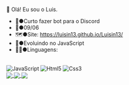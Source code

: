 👋 Olá! Eu sou o Luis.

 - 🤖●Curto fazer bot para o Discord
 - 🍰●09/06
 - 🗺●Site: https://luisin13.github.io/Luisin13/
 - 🌱●Evoluindo no JavaScript
 - 👨‍💻●Linguagens:
<div style="display: inline_block"><br>
    <img align="center" alt="JavaScript" src="https://img.shields.io/badge/JavaScript-323330?style=for-the-badge&logo=javascript&logoColor=F7DF1E" href="https://developer.mozilla.org/pt-BR/docs/Web/JavaScript">
    <img align="center" alt="Html5" src="https://img.shields.io/badge/HTML5-E34F26?style=for-the-badge&logo=html5&logoColor=white" href="https://developer.mozilla.org/pt-BR/docs/Web/HTML">
    <img align="center" alt="Css3" src="https://img.shields.io/badge/CSS3-1572B6?style=for-the-badge&logo=css3&logoColor=white" href="https://developer.mozilla.org/pt-BR/docs/Web/CSS">
</div>
<a href="https://github.com/Luisin13">
  <!-- Change the `github-readme-stats.anuraghazra1.vercel.app` to `github-readme-stats.vercel.app`  -->
  <img align="center" src="https://github-readme-stats.vercel.app/api/top-langs/?username=Luisin13&layout=compact&theme=material-palenight" />
</a>

<a href="https://github.com/Luisin13">
  <!-- Change the `github-readme-stats.anuraghazra1.vercel.app` to `github-readme-stats.vercel.app`  -->
  <img align="center" src="https://github-readme-stats.vercel.app/api/pin/?username=Luisin13&repo=github-readme-stats&theme=material-palenight" />
</a>    
<a href="Luisin13">
  <!-- Change the `github-readme-stats.anuraghazra1.vercel.app` to `github-readme-stats.vercel.app`  -->
  <img align="center" src="https://github-readme-stats.vercel.app/api/pin/?username=Luisin13&repo=anuraghazra.github.io&theme=material-palenight" />
</a>
